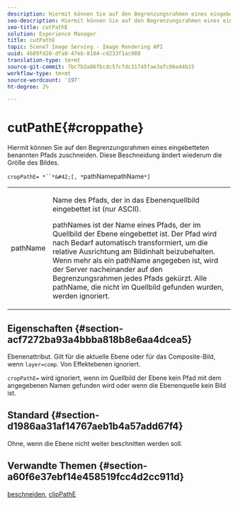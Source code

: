 ```yaml
---
description: Hiermit können Sie auf den Begrenzungsrahmen eines eingebetteten benannten Pfads zuschneiden. Diese Beschneidung ändert wiederum die Größe des Bildes.
seo-description: Hiermit können Sie auf den Begrenzungsrahmen eines eingebetteten benannten Pfads zuschneiden. Diese Beschneidung ändert wiederum die Größe des Bildes.
seo-title: cutPathE
solution: Experience Manager
title: cutPathE
topic: Scene7 Image Serving - Image Rendering API
uuid: 4689fd20-dfa0-47eb-8184-cd233f1ac088
translation-type: tm+mt
source-git-commit: 7bc7b3a86fbcdc57cfdc31745fae3afc06e44b15
workflow-type: tm+mt
source-wordcount: '197'
ht-degree: 2%

---
```



# cutPathE{#croppathe}

Hiermit können Sie auf den Begrenzungsrahmen eines eingebetteten benannten Pfads zuschneiden. Diese Beschneidung ändert wiederum die Größe des Bildes.

`cropPathE= *``*&#42;[, *`pathNamepathName`*]`

<table id="table_598304852E844456AB3AC9FF1F178B71"> 
 <tbody> 
  <tr> 
   <td colname="col1"> <p><span class="codeph"><span class="varname"> pathName</span></span> </p> </td> 
   <td colname="col2"> <p>Name des Pfads, der in das Ebenenquellbild eingebettet ist (nur ASCII). </p> <p> <span class="codeph"><span class="varname"> </span></span> pathNames ist der Name eines Pfads, der im Quellbild der Ebene eingebettet ist. Der Pfad wird nach Bedarf automatisch transformiert, um die relative Ausrichtung am Bildinhalt beizubehalten. Wenn mehr als ein <span class="codeph"><span class="varname"> pathName</span></span> angegeben ist, wird der Server nacheinander auf den Begrenzungsrahmen jedes Pfads gekürzt. Alle <span class="codeph"><span class="varname"> pathName</span></span>, die nicht im Quellbild gefunden wurden, werden ignoriert. </p> </td> 
  </tr> 
 </tbody> 
</table>

## Eigenschaften {#section-acf7272ba93a4bbba818b8e6aa4dcea5}

Ebenenattribut. Gilt für die aktuelle Ebene oder für das Composite-Bild, wenn `layer=comp`. Von Effektebenen ignoriert.

`cropPathE=` wird ignoriert, wenn im Quellbild der Ebene kein Pfad mit dem angegebenen Namen gefunden wird oder wenn die Ebenenquelle kein Bild ist.

## Standard {#section-d1986aa31af14767aeb1b4a57add67f4}

Ohne, wenn die Ebene nicht weiter beschnitten werden soll.

## Verwandte Themen {#section-a60f6e37ebf14e458519fcc4d2cc911d}

[beschneiden](../../../../../is-api/http-ref/image-serving-api-ref/c-http-protocol-reference/c-command-reference/r-crop.md#reference-6fd0f6399966446ab4425ce050572eab),  [clipPathE](../../../../../is-api/http-ref/image-serving-api-ref/c-http-protocol-reference/c-command-reference/r-clippath.md#reference-8139b1b52dc54749b51b109521ddf83d)
